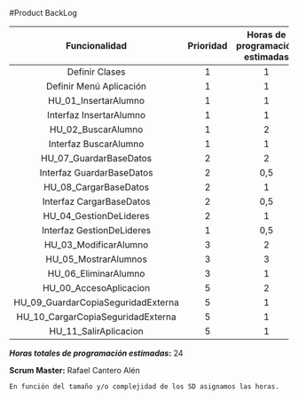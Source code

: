 #Product BackLog

Funcionalidad | Prioridad | Horas de programación estimadas
   :--:|:--:|:--:
Definir Clases|1|1
Definir Menú Aplicación|1|1
HU_01_InsertarAlumno|1|1
Interfaz InsertarAlumno|1|1
HU_02_BuscarAlumno|1|2
Interfaz BuscarAlumno|1|1
HU_07_GuardarBaseDatos|2|2
Interfaz GuardarBaseDatos|2|0,5
HU_08_CargarBaseDatos|2|1
Interfaz CargarBaseDatos|2|0,5
HU_04_GestionDeLideres|2|1
Interfaz GestionDeLideres|1|0,5
HU_03_ModificarAlumno|3|2
HU_05_MostrarAlumnos|3|3
HU_06_EliminarAlumno|3|1
HU_00_AccesoAplicacion|5|2
HU_09_GuardarCopiaSeguridadExterna|5|1
HU_10_CargarCopiaSeguridadExterna|5|1
HU_11_SalirAplicacion|5|1

**_Horas totales de programación estimadas_:** 24

**Scrum Master:** Rafael Cantero Alén

	En función del tamaño y/o complejidad de los SD asignamos las horas.
